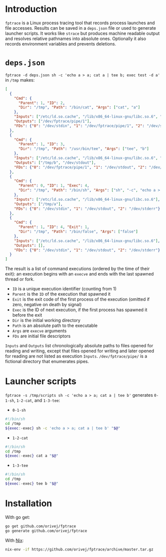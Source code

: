 # Introduction

`fptrace` is a Linux process tracing tool that records process launches and file accesses.  Results can be saved in a `deps.json` file or used to generate launcher scripts.  It works like `strace` but produces machine readable output and resolves relative pathnames into absolute ones.  Optionally it also records environment variables and prevents deletions.

# `deps.json`

`fptrace -d deps.json sh -c 'echo a > a; cat a | tee b; exec test -d a'` in `/tmp` makes:

```json
[
  {
    "Cmd": {
      "Parent": 1, "ID": 2,
      "Dir": "/tmp", "Path": "/bin/cat", "Args": ["cat", "a"]
    },
    "Inputs": ["/etc/ld.so.cache", "/lib/x86_64-linux-gnu/libc.so.6", "/tmp/a"],
    "Outputs": ["/dev/fptrace/pipe/1"],
    "FDs": {"0": "/dev/stdin", "1": "/dev/fptrace/pipe/1", "2": "/dev/stderr"}
  },
  {
    "Cmd": {
      "Parent": 1, "ID": 3,
      "Dir": "/tmp", "Path": "/usr/bin/tee", "Args": ["tee", "b"]
    },
    "Inputs": ["/etc/ld.so.cache", "/lib/x86_64-linux-gnu/libc.so.6", "/dev/fptrace/pipe/1"],
    "Outputs": ["/tmp/b", "/dev/stdout"],
    "FDs": {"0": "/dev/fptrace/pipe/1", "1": "/dev/stdout", "2": "/dev/stderr"}
  },
  {
    "Cmd": {
      "Parent": 0, "ID": 1, "Exec": 4,
      "Dir": "/tmp", "Path": "/bin/sh", "Args": ["sh", "-c", "echo a > a; cat a | tee b; exec false"]
    },
    "Inputs": ["/etc/ld.so.cache", "/lib/x86_64-linux-gnu/libc.so.6"],
    "Outputs": ["/tmp/a"],
    "FDs": {"0": "/dev/stdin", "1": "/dev/stdout", "2": "/dev/stderr"}
  },
  {
    "Cmd": {
      "Parent": 1, "ID": 4, "Exit": 1,
      "Dir": "/tmp", "Path": "/bin/false", "Args": ["false"]
    },
    "Inputs": ["/etc/ld.so.cache", "/lib/x86_64-linux-gnu/libc.so.6"],
    "Outputs": [],
    "FDs": {"0": "/dev/stdin", "1": "/dev/stdout", "2": "/dev/stderr"}
  }
]
```

The result is a list of command executions (ordered by the time of their exit): an execution begins with an `execve` and ends with the last spawned thread or fork.

- `ID` is a unique execution identifier (counting from 1)
- `Parent` is the `ID` of the execution that spawned it
- `Exit` is the exit code of the first process of the execution (omitted if zero, negative on death by signal)
- `Exec` is the ID of next execution, if the first process has spawned it before the exit
- `Dir` is the initial working directory
- `Path` is an absolute path to the executable
- `Args` are `execve` arguments
- `FDs` are initial file descriptors

`Inputs` and `Outputs` list chronologically absolute paths to files opened for reading and writing, except that files opened for writing and later opened for reading are not listed as execution `Inputs`. `/dev/fptrace/pipe/` is a fictional directory that enumerates pipes.

# Launcher scripts

`fptrace -s /tmp/scripts sh -c 'echo a > a; cat a | tee b'` generates `0-1-sh`, `1-2-cat`, and `1-3-tee`:

- `0-1-sh`
```sh
#!/bin/sh
cd /tmp
${exec:-exec} sh -c 'echo a > a; cat a | tee b' "$@"
```
- `1-2-cat`
```sh
#!/bin/sh
cd /tmp
${exec:-exec} cat a "$@"
```
- `1-3-tee`
```sh
#!/bin/sh
cd /tmp
${exec:-exec} tee b "$@"
```

# Installation

With go get:
```sh
go get github.com/orivej/fptrace
go generate github.com/orivej/fptrace
```

With [Nix](https://nixos.org/nix/):
```sh
nix-env -if https://github.com/orivej/fptrace/archive/master.tar.gz
```
